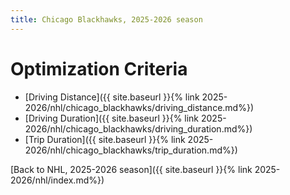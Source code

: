 ```yaml
---
title: Chicago Blackhawks, 2025-2026 season
---
```


# Optimization Criteria
- [Driving Distance]({{ site.baseurl }}{% link 2025-2026/nhl/chicago_blackhawks/driving_distance.md%})
- [Driving Duration]({{ site.baseurl }}{% link 2025-2026/nhl/chicago_blackhawks/driving_duration.md%})
- [Trip Duration]({{ site.baseurl }}{% link 2025-2026/nhl/chicago_blackhawks/trip_duration.md%})

[Back to NHL, 2025-2026 season]({{ site.baseurl }}{% link 2025-2026/nhl/index.md%})

